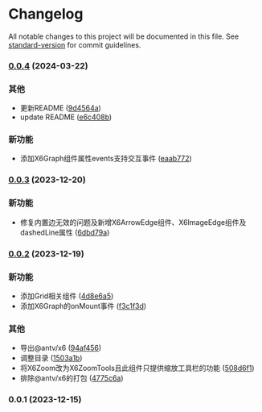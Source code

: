# Changelog

All notable changes to this project will be documented in this file. See [standard-version](https://github.com/conventional-changelog/standard-version) for commit guidelines.

### [0.0.4](https://github.com/renzp94/x6-react-components/compare/v0.0.3...v0.0.4) (2024-03-22)


### 其他

* 更新README ([9d4564a](https://github.com/renzp94/x6-react-components/commit/9d4564a6a67ed230da5dbf5dd7e0774ac07befff))
* update README ([e6c408b](https://github.com/renzp94/x6-react-components/commit/e6c408b864559b8112d2dd143032e02ecd53ab51))


### 新功能

* 添加X6Graph组件属性events支持交互事件 ([eaab772](https://github.com/renzp94/x6-react-components/commit/eaab772a0b727bc47d7b1dda7c62f2ce1c5e2ed4))

### [0.0.3](https://github.com/renzp94/x6-react-components/compare/v0.0.2...v0.0.3) (2023-12-20)


### 新功能

* 修复内置边无效的问题及新增X6ArrowEdge组件、X6ImageEdge组件及dashedLine属性 ([6dbd79a](https://github.com/renzp94/x6-react-components/commit/6dbd79a896aed9f3f7f4dd5f24879f16dd036e1a))

### [0.0.2](https://github.com/renzp94/x6-react-components/compare/v0.0.1...v0.0.2) (2023-12-19)


### 新功能

* 添加Grid相关组件 ([4d8e6a5](https://github.com/renzp94/x6-react-components/commit/4d8e6a5cc6e882d565154c13e1cbc0c97d160820))
* 添加X6Graph的onMount事件 ([f3c1f3d](https://github.com/renzp94/x6-react-components/commit/f3c1f3dd3736fbbc2b8ba734ecc28ddb1b6e0311))


### 其他

* 导出@antv/x6 ([94af456](https://github.com/renzp94/x6-react-components/commit/94af456545e5604e2cb8a41d48cac44ff2681c33))
* 调整目录 ([1503a1b](https://github.com/renzp94/x6-react-components/commit/1503a1bc1f53ccfe065502f3bcd3578dcb3ef7a2))
* 将X6Zoom改为X6ZoomTools且此组件只提供缩放工具栏的功能 ([508d6f1](https://github.com/renzp94/x6-react-components/commit/508d6f140498d079926f292af04b4d449ae4377b))
* 排除@antv/x6的打包 ([4775c6a](https://github.com/renzp94/x6-react-components/commit/4775c6a20e4f21c54ded3795b06a171225b88439))

### 0.0.1 (2023-12-15)
